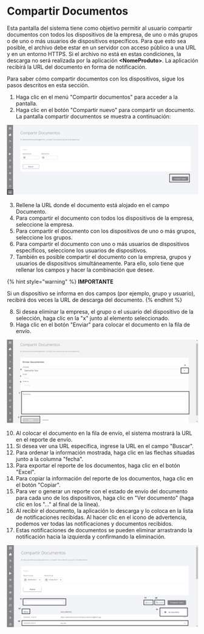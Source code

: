# Compartir Documentos

Esta pantalla del sistema tiene como objetivo permitir al usuario compartir documentos con todos los dispositivos de la empresa, de uno o más grupos o de uno o más usuarios de dispositivos específicos. Para que esto sea posible, el archivo debe estar en un servidor con acceso público a una URL y en un entorno HTTPS. Si el archivo no está en estas condiciones, la descarga no será realizada por la aplicación **\<NomeProduto>**. La aplicación recibirá la URL del documento en forma de notificación.

Para saber cómo compartir documentos con los dispositivos, sigue los pasos descritos en esta sección.

1. Haga clic en el menú "Compartir documentos" para acceder a la pantalla.
2. Haga clic en el botón "Compartir nuevo" para compartir un documento. La pantalla compartir documentos se muestra a continuación:

![](<../.gitbook/assets/0 (13).png>)

3. Rellene la URL donde el documento está alojado en el campo Documento.
4. Para compartir el documento con todos los dispositivos de la empresa, seleccione la empresa.
5. Para compartir el documento con los dispositivos de uno o más grupos, seleccione los grupos.
6. Para compartir el documento con uno o más usuarios de dispositivos específicos, seleccione los usuarios de dispositivos.
7. También es posible compartir el documento con la empresa, grupos y usuarios de dispositivos simultáneamente. Para ello, solo tiene que rellenar los campos y hacer la combinación que desee.

{% hint style="warning" %}
**IMPORTANTE**

Si un dispositivo se informa en dos campos (por ejemplo, grupo y usuario), recibirá dos veces la URL de descarga del documento.
{% endhint %}

8. Si desea eliminar la empresa, el grupo o el usuario del dispositivo de la selección, haga clic en la "x" junto al elemento seleccionado.
9. Haga clic en el botón "Enviar" para colocar el documento en la fila de envío.

![](<../.gitbook/assets/1 (13).png>)

10. Al colocar el documento en la fila de envío, el sistema mostrará la URL en el reporte de envío.
11. Si desea ver una URL específica, ingrese la URL en el campo "Buscar".
12. Para ordenar la información mostrada, haga clic en las flechas situadas junto a la columna "fecha".
13. Para exportar el reporte de los documentos, haga clic en el botón "Excel".
14. Para copiar la información del reporte de los documentos, haga clic en el botón "Copiar".
15. Para ver o generar un reporte con el estado de envío del documento para cada uno de los dispositivos, haga clic en "Ver documento" (haga clic en los "..." al final de la línea).
16. Al recibir el documento, la aplicación lo descarga y lo coloca en la lista de notificaciones recibidas. Al hacer clic en el icono de advertencia, podemos ver todas las notificaciones y documentos recibidos.
17. Estas notificaciones de documentos se pueden eliminar arrastrando la notificación hacia la izquierda y confirmando la eliminación.

![](<../.gitbook/assets/2 (13).png>)
